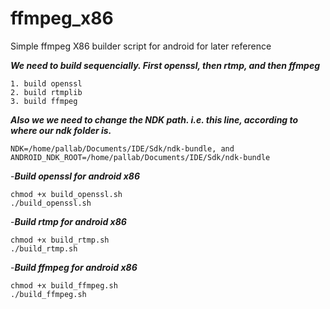 # ffmpeg_x86
Simple ffmpeg X86 builder script for android for later reference

***We need to build sequencially. First openssl, then rtmp, and then ffmpeg***
```
1. build openssl
2. build rtmplib
3. build ffmpeg
```

***Also we we need to change the NDK path. i.e. this line, according to where our ndk folder is.***
```
NDK=/home/pallab/Documents/IDE/Sdk/ndk-bundle, and
ANDROID_NDK_ROOT=/home/pallab/Documents/IDE/Sdk/ndk-bundle
```
-***Build openssl for android x86***
```
chmod +x build_openssl.sh
./build_openssl.sh
```

-***Build rtmp for android x86***
```
chmod +x build_rtmp.sh
./build_rtmp.sh
```

-***Build ffmpeg for android x86***
```
chmod +x build_ffmpeg.sh
./build_ffmpeg.sh
```


